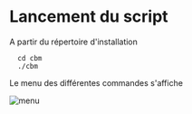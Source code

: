 # Lancement du script

A partir du répertoire d'installation

```
  cd cbm
  ./cbm

```
Le menu des différentes commandes s'affiche 

![menu](../pictures/Adele_Menu.png)
